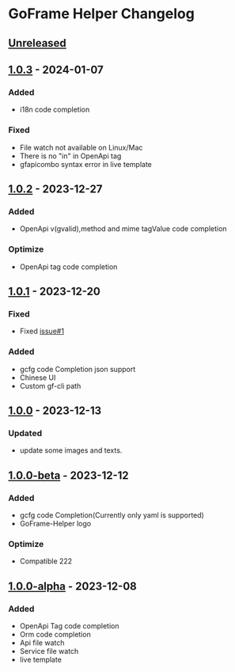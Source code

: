 <!-- Keep a Changelog guide -> https://keepachangelog.com -->

# GoFrame Helper Changelog

## [Unreleased]

## [1.0.3] - 2024-01-07

### Added

- i18n code completion

### Fixed

- File watch not available on Linux/Mac
- There is no "in" in OpenApi tag
- gfapicombo syntax error in live template

## [1.0.2] - 2023-12-27

### Added

- OpenApi v(gvalid),method and mime tagValue code completion

### Optimize

- OpenApi tag code completion

## [1.0.1] - 2023-12-20

### Fixed

- Fixed [issue#1](https://github.com/oldme-git/GoFrame-Helper/issues/1)

### Added

- gcfg code Completion json support
- Chinese UI
- Custom gf-cli path

## [1.0.0] - 2023-12-13

### Updated

- update some images and texts.

## [1.0.0-beta] - 2023-12-12

### Added

- gcfg code Completion(Currently only yaml is supported)
- GoFrame-Helper logo

### Optimize

- Compatible 222

## [1.0.0-alpha] - 2023-12-08

### Added

- OpenApi Tag code completion
- Orm code completion
- Api file watch
- Service file watch
- live template

[Unreleased]: https://github.com/oldme-git/goframe-helper/compare/v1.0.3...HEAD
[1.0.3]: https://github.com/oldme-git/goframe-helper/compare/v1.0.2...v1.0.3
[1.0.2]: https://github.com/oldme-git/goframe-helper/compare/v1.0.1...v1.0.2
[1.0.1]: https://github.com/oldme-git/goframe-helper/compare/v1.0.0...v1.0.1
[1.0.0]: https://github.com/oldme-git/goframe-helper/compare/v1.0.0-beta...v1.0.0
[1.0.0-alpha]: https://github.com/oldme-git/goframe-helper/commits/v1.0.0-alpha
[1.0.0-beta]: https://github.com/oldme-git/goframe-helper/compare/v1.0.0-alpha...v1.0.0-beta
